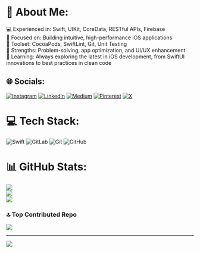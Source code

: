 # 💫 About Me:
💻 Experienced in: Swift, UIKit, CoreData, RESTful APIs, Firebase<br>🚀 Focused on: Building intuitive, high-performance iOS applications<br>🔧 Toolset: CocoaPods, SwiftLint, Git, Unit Testing<br>🎯 Strengths: Problem-solving, app optimization, and UI/UX enhancement<br>🌱 Learning: Always exploring the latest in iOS development, from SwiftUI innovations to best practices in clean code


## 🌐 Socials:
[![Instagram](https://img.shields.io/badge/Instagram-%23E4405F.svg?logo=Instagram&logoColor=white)](https://instagram.com/ansari-owais-1) [![LinkedIn](https://img.shields.io/badge/LinkedIn-%230077B5.svg?logo=linkedin&logoColor=white)](https://linkedin.com/in/mdowais1) [![Medium](https://img.shields.io/badge/Medium-12100E?logo=medium&logoColor=white)](https://medium.com/@mdowais932) [![Pinterest](https://img.shields.io/badge/Pinterest-%23E60023.svg?logo=Pinterest&logoColor=white)](https://pinterest.com/mdowais932) [![X](https://img.shields.io/badge/X-black.svg?logo=X&logoColor=white)](https://x.com/mdowais01) 

# 💻 Tech Stack:
![Swift](https://img.shields.io/badge/swift-F54A2A?style=for-the-badge&logo=swift&logoColor=white) ![GitLab](https://img.shields.io/badge/gitlab-%23181717.svg?style=for-the-badge&logo=gitlab&logoColor=white) ![Git](https://img.shields.io/badge/git-%23F05033.svg?style=for-the-badge&logo=git&logoColor=white) ![GitHub](https://img.shields.io/badge/github-%23121011.svg?style=for-the-badge&logo=github&logoColor=white)
# 📊 GitHub Stats:
![](https://github-readme-stats.vercel.app/api?username=Md-owais-07&theme=dark&hide_border=false&include_all_commits=true&count_private=false)<br/>
![](https://github-readme-streak-stats.herokuapp.com/?user=Md-owais-07&theme=dark&hide_border=false)<br/>
![](https://github-readme-stats.vercel.app/api/top-langs/?username=Md-owais-07&theme=dark&hide_border=false&include_all_commits=true&count_private=false&layout=compact)

### 🔝 Top Contributed Repo
![](https://github-contributor-stats.vercel.app/api?username=Md-owais-07&limit=5&theme=dark&combine_all_yearly_contributions=true)

---
[![](https://visitcount.itsvg.in/api?id=Md-owais-07&icon=0&color=0)](https://visitcount.itsvg.in)

<!-- Proudly created with GPRM ( https://gprm.itsvg.in ) -->
